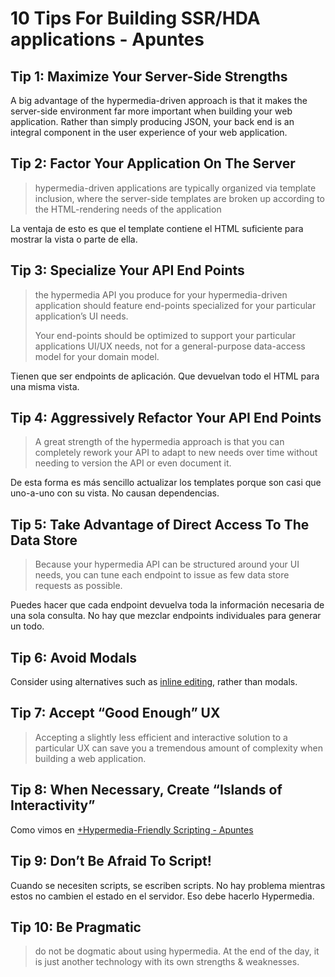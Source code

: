 # 10 Tips For Building SSR/HDA applications - Apuntes

## Tip 1: Maximize Your Server-Side Strengths

A big advantage of the hypermedia-driven approach is that it makes the server-side environment far more important when building your web application. Rather than simply producing JSON, your back end is an integral component in the user experience of your web application.


## Tip 2: Factor Your Application On The Server
> hypermedia-driven applications are typically organized via template inclusion, where the server-side templates are broken up according to the HTML-rendering needs of the application

La ventaja de esto es que el template contiene el HTML suficiente para mostrar la vista o parte de ella.


## Tip 3: Specialize Your API End Points
> the hypermedia API you produce for your hypermedia-driven application should feature end-points specialized for your particular application’s UI needs.
> 
> Your end-points should be optimized to support your particular applications UI/UX needs, not for a general-purpose data-access model for your domain model.

Tienen que ser endpoints de aplicación. Que devuelvan todo el HTML para una misma vista.


## Tip 4: Aggressively Refactor Your API End Points
> A great strength of the hypermedia approach is that you can completely rework your API to adapt to new needs over time without needing to version the API or even document it.

De esta forma es más sencillo actualizar los templates porque son casi que uno-a-uno con su vista. No causan dependencias.


## **Tip 5: Take Advantage of Direct Access To The Data Store**
> Because your hypermedia API can be structured around your UI needs, you can tune each endpoint to issue as few data store requests as possible.

Puedes hacer que cada endpoint devuelva toda la información necesaria de una sola consulta. No hay que mezclar endpoints individuales para generar un todo.


## Tip 6: Avoid Modals

Consider using alternatives such as [inline editing](https://htmx.org/examples/click-to-edit/), rather than modals.


## **Tip 7: Accept “Good Enough” UX**
> Accepting a slightly less efficient and interactive solution to a particular UX can save you a tremendous amount of complexity when building a web application.


## Tip 8: When Necessary, Create “Islands of Interactivity”

Como vimos en  [+Hypermedia-Friendly Scripting - Apuntes](https://paper.dropbox.com/doc/Hypermedia-Friendly-Scripting-Apuntes-d5RAHukg8jYh8DEW5jlcl) 


## **Tip 9: Don’t Be Afraid To Script!**

Cuando se necesiten scripts, se escriben scripts. No hay problema mientras estos no cambien el estado en el servidor. Eso debe hacerlo Hypermedia.


## Tip 10: Be Pragmatic
> do not be dogmatic about using hypermedia. At the end of the day, it is just another technology with its own strengths & weaknesses.

